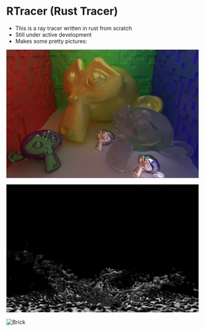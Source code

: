 # RTracer (Rust Tracer)

- This is a ray tracer written in rust from scratch
- Still under active development
- Makes some pretty pictures:


![Suzanne](https://github.com/ihawn/RTracer/blob/main/Renders/30.PNG)
  
![Splash](https://github.com/ihawn/RTracer/blob/main/Renders/splash.png)

![Brick](https://github.com/ihawn/RTracer/blob/main/Renders/brick.png)
